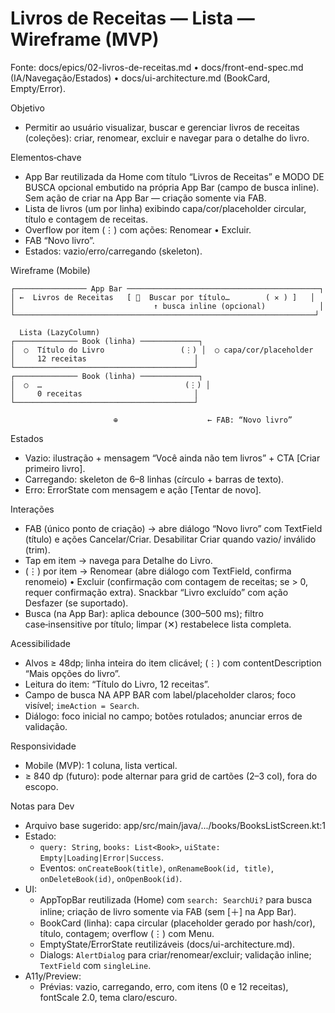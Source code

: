 # Livros de Receitas — Lista — Wireframe (MVP)

Fonte: docs/epics/02-livros-de-receitas.md • docs/front-end-spec.md (IA/Navegação/Estados) • docs/ui-architecture.md (BookCard, Empty/Error).

Objetivo
- Permitir ao usuário visualizar, buscar e gerenciar livros de receitas (coleções): criar, renomear, excluir e navegar para o detalhe do livro.

Elementos‑chave
- App Bar reutilizada da Home com título “Livros de Receitas” e MODO DE BUSCA opcional embutido na própria App Bar (campo de busca inline). Sem ação de criar na App Bar — criação somente via FAB.
- Lista de livros (um por linha) exibindo capa/cor/placeholder circular, título e contagem de receitas.
- Overflow por item (⋮) com ações: Renomear • Excluir.
- FAB “Novo livro”.
- Estados: vazio/erro/carregando (skeleton).

Wireframe (Mobile)

```
┌──────────────── App Bar ───────────────────────────────────────────┐
│ ←  Livros de Receitas   [ 🔎  Buscar por título…        ( ✕ ) ]   │
│                               ↑ busca inline (opcional)            │
└───────────────────────────────────────────────────────────────────┘

  Lista (LazyColumn)
┌────────────── Book (linha) ─────────────┐
│  ○  Título do Livro                 (⋮) │  ○ capa/cor/placeholder
│     12 receitas                        │
└────────────────────────────────────────┘
┌────────────── Book (linha) ─────────────┐
│  ○  …                                (⋮) │
│     0 receitas                         │
└────────────────────────────────────────┘

                       ⊕                    ← FAB: “Novo livro”
```

Estados
- Vazio: ilustração + mensagem “Você ainda não tem livros” + CTA [Criar primeiro livro].
- Carregando: skeleton de 6–8 linhas (círculo + barras de texto).
- Erro: ErrorState com mensagem e ação [Tentar de novo].

Interações
- FAB (único ponto de criação) → abre diálogo “Novo livro” com TextField (título) e ações Cancelar/Criar. Desabilitar Criar quando vazio/ inválido (trim).
- Tap em item → navega para Detalhe do Livro.
- (⋮) por item → Renomear (abre diálogo com TextField, confirma renomeio) • Excluir (confirmação com contagem de receitas; se > 0, requer confirmação extra). Snackbar “Livro excluído” com ação Desfazer (se suportado).
- Busca (na App Bar): aplica debounce (300–500 ms); filtro case‑insensitive por título; limpar (✕) restabelece lista completa.

Acessibilidade
- Alvos ≥ 48dp; linha inteira do item clicável; (⋮) com contentDescription “Mais opções do livro”.
- Leitura do item: “Título do Livro, 12 receitas”.
- Campo de busca NA APP BAR com label/placeholder claros; foco visível; `imeAction = Search`.
- Diálogo: foco inicial no campo; botões rotulados; anunciar erros de validação.

Responsividade
- Mobile (MVP): 1 coluna, lista vertical.
- ≥ 840 dp (futuro): pode alternar para grid de cartões (2–3 col), fora do escopo.

Notas para Dev
- Arquivo base sugerido: app/src/main/java/.../books/BooksListScreen.kt:1
- Estado:
  - `query: String`, `books: List<Book>`, `uiState: Empty|Loading|Error|Success`.
  - Eventos: `onCreateBook(title)`, `onRenameBook(id, title)`, `onDeleteBook(id)`, `onOpenBook(id)`.
- UI:
  - AppTopBar reutilizada (Home) com `search: SearchUi?` para busca inline; criação de livro somente via FAB (sem [＋] na App Bar).
  - BookCard (linha): capa circular (placeholder gerado por hash/cor), título, contagem; overflow (⋮) com Menu.
  - EmptyState/ErrorState reutilizáveis (docs/ui-architecture.md).
  - Dialogs: `AlertDialog` para criar/renomear/excluir; validação inline; `TextField` com `singleLine`.
- A11y/Preview:
  - Prévias: vazio, carregando, erro, com itens (0 e 12 receitas), fontScale 2.0, tema claro/escuro.
